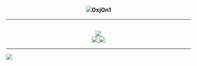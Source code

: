 
<h3 align="center"><p><img align="center" src="https://github-readme-streak-stats.herokuapp.com?user=0xj0n1&theme=github-dark&hide_border=true&date_format=M%20j%5B%2C%20Y%5D&stroke=FF7C08&ring=FF7C08&dates=FF7C08" alt="0xj0n1" /></p></h3>

<hr>
  <!-- https://img.shields.io/badge/Github-Parth%20Patel-black&?style=social&logo=Github -->



  <!-- https://img.shields.io/badge/Instagram-parth.__.27-red&?style=social&logo=Instagram -->

  <!-- https://img.shields.io/badge/Twitter-Parth%20Patel-blue&?style=social&logo=Twitter -->
 

<p align="center">
  <br/>

  <a href="https://github.com/0xj0n1">
    <img src="https://img.shields.io/badge/Github-%230A0A0A.svg?&style=flat-square&logo=Github&logoColor=white">  
  </a>

  <br/>

 
  <a href="https://www.instagram.com/0xj0n1/">
    <img src="https://img.shields.io/badge/Instagram-%23E4405F.svg?&style=flat-square&logo=instagram&logoColor=white">
  </a>

  <a href="https://twitter.com/0xj0n1">
    <img src="https://img.shields.io/badge/twitter-%230077D4.svg?&style=flat-square&logo=twitter&logoColor=white">
  </a>
</p>
</h1>

<hr>
<img src="https://activity-graph.herokuapp.com/graph?username=0xj0n1&theme=xcode">


